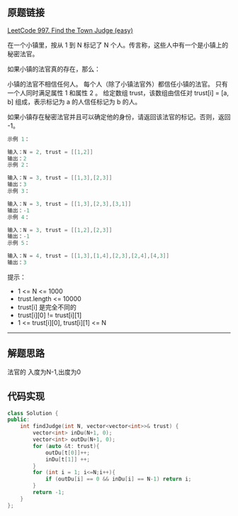 ## 原题链接

[LeetCode 997. Find the Town Judge (easy)](https://leetcode-cn.com/problems/find-the-town-judge/)

在一个小镇里，按从 1 到 N 标记了 N 个人。传言称，这些人中有一个是小镇上的秘密法官。

如果小镇的法官真的存在，那么：

小镇的法官不相信任何人。
每个人（除了小镇法官外）都信任小镇的法官。
只有一个人同时满足属性 1 和属性 2 。
给定数组 trust，该数组由信任对 trust[i] = [a, b] 组成，表示标记为 a 的人信任标记为 b 的人。

如果小镇存在秘密法官并且可以确定他的身份，请返回该法官的标记。否则，返回 -1。

```cpp
示例 1：

输入：N = 2, trust = [[1,2]]
输出：2
示例 2：

输入：N = 3, trust = [[1,3],[2,3]]
输出：3
示例 3：

输入：N = 3, trust = [[1,3],[2,3],[3,1]]
输出：-1
示例 4：

输入：N = 3, trust = [[1,2],[2,3]]
输出：-1
示例 5：

输入：N = 4, trust = [[1,3],[1,4],[2,3],[2,4],[4,3]]
输出：3
```

提示：

- 1 <= N <= 1000
- trust.length <= 10000
- trust[i] 是完全不同的
- trust[i][0] != trust[i][1]
- 1 <= trust[i][0], trust[i][1] <= N

---

## 解题思路

法官的 入度为N-1,出度为0

## 代码实现

```cpp
class Solution {
public:
    int findJudge(int N, vector<vector<int>>& trust) {
        vector<int> inDu(N+1, 0);
        vector<int> outDu(N+1, 0);
        for (auto &t: trust){
            outDu[t[0]]++;
            inDu[t[1]] ++;
        }
        for (int i = 1; i<=N;i++){
            if (outDu[i] == 0 && inDu[i] == N-1) return i;
        }
        return -1;
    }
};
```